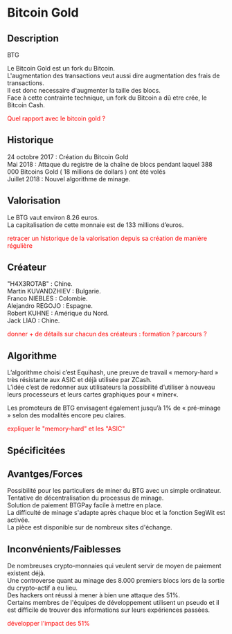 <h1>Bitcoin Gold</h1>

<h2>Description</h2>
BTG

<p>Le Bitcoin Gold est un fork du Bitcoin. <br>
L'augmentation des transactions veut aussi dire augmentation des frais de transactions.<br>
Il est donc necessaire d'augmenter la taille des blocs.<br>
Face à cette contrainte technique, un fork du Bitcoin a dû etre crée, le Bitcoin Cash.</p>

<p style="color: red">Quel rapport avec le bitcoin gold ?</p>


<h2>Historique</h2>

<p>24 octobre 2017 : Création du Bitcoin Gold<br>
Mai 2018 : Attaque du registre de la chaîne de blocs pendant laquel 388 000 Bitcoins Gold ( 18 millions de dollars ) ont été volés<br>
Juillet 2018 : Nouvel algorithme de minage.</p>



<h2>Valorisation</h2>

<p>Le BTG vaut environ 8.26 euros.<br>
La capitalisation de cette monnaie est de 133 millions d’euros.</p>

<p style="color: red">retracer un historique de la valorisation depuis sa création de manière régulière</p>

<h2>Créateur</h2>

<p>"H4X3ROTAB" : Chine.<br>
Martin KUVANDZHIEV : Bulgarie.<br>
Franco NIEBLES : Colombie.<br>
Alejandro REGOJO : Espagne.<br>
Robert KUHNE : Amérique du Nord.<br>
Jack LIAO : Chine.</p>

<p style="color: red">donner + de détails sur chacun des créateurs : formation ? parcours ?</p>

<h2>Algorithme</h2>

<p><p>L’algorithme choisi c’est Equihash, une preuve de travail « memory-hard » très résistante aux ASIC et déjà utilisée par ZCash.<br>
L’idée c’est de redonner aux utilisateurs la possibilité d’utiliser à nouveau leurs processeurs et leurs cartes graphiques pour « miner«.<br>
<p>Les promoteurs de BTG envisagent également jusqu’à 1% de « pré-minage » selon des modalités encore peu claires.<br>
</p>

<p style="color: red">expliquer le "memory-hard" et les "ASIC"</p>

<h2>Spécificitées</h2>


<h2>Avantges/Forces</h2>

<p>Possibilité pour les particuliers de miner du BTG avec un simple ordinateur.<br>
Tentative de décentralisation du processus de minage.<br>
Solution de paiement BTGPay facile à mettre en place.<br>
La difficulté de minage s'adapte après chaque bloc et la fonction SegWit est activée.<br>
La pièce est disponible sur de nombreux sites d'échange.</p>

<h2>Inconvénients/Faiblesses</h2>

<p>De nombreuses crypto-monnaies qui veulent servir de moyen de paiement existent déjà.<br>
Une controverse quant au minage des 8.000 premiers blocs lors de la sortie du crypto-actif a eu lieu.<br>
Des hackers ont réussi à mener à bien une attaque des 51%.<br>
Certains membres de l'équipes de développement utilisent un pseudo et il est difficile de trouver des informations sur leurs expériences passées.<br>
<p style="color: red">développer l'impact des 51%</p>
